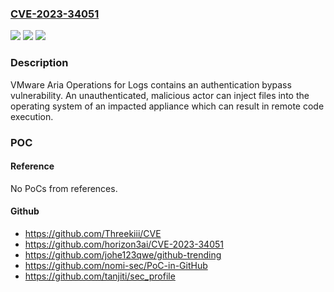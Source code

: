 ### [CVE-2023-34051](https://cve.mitre.org/cgi-bin/cvename.cgi?name=CVE-2023-34051)
![](https://img.shields.io/static/v1?label=Product&message=VMware%20Aria%20Operations%20for%20Logs&color=blue)
![](https://img.shields.io/static/v1?label=Version&message=%3D%20VMware%20Aria%20Operations%20for%20Logs%208.x%2C%20VMware%20Cloud%20Foundation%20(VMware%20Aria%20Operations%20for%20Logs)%205.x%204.x%20%20&color=brighgreen)
![](https://img.shields.io/static/v1?label=Vulnerability&message=Authentication%20Bypass%20Vulnerability&color=brighgreen)

### Description

VMware Aria Operations for Logs contains an authentication bypass vulnerability. An unauthenticated, malicious actor can inject files into the operating system of an impacted appliance which can result in remote code execution.

### POC

#### Reference
No PoCs from references.

#### Github
- https://github.com/Threekiii/CVE
- https://github.com/horizon3ai/CVE-2023-34051
- https://github.com/johe123qwe/github-trending
- https://github.com/nomi-sec/PoC-in-GitHub
- https://github.com/tanjiti/sec_profile

